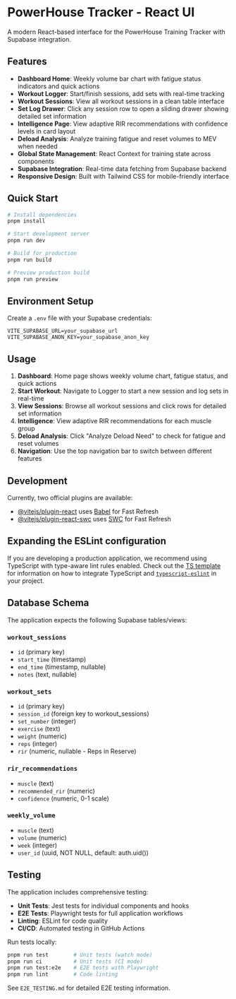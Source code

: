 # PowerHouse Tracker - React UI

A modern React-based interface for the PowerHouse Training Tracker with Supabase integration.

## Features

- **Dashboard Home**: Weekly volume bar chart with fatigue status indicators and quick actions
- **Workout Logger**: Start/finish sessions, add sets with real-time tracking
- **Workout Sessions**: View all workout sessions in a clean table interface
- **Set Log Drawer**: Click any session row to open a sliding drawer showing detailed set information
- **Intelligence Page**: View adaptive RIR recommendations with confidence levels in card layout
- **Deload Analysis**: Analyze training fatigue and reset volumes to MEV when needed
- **Global State Management**: React Context for training state across components
- **Supabase Integration**: Real-time data fetching from Supabase backend
- **Responsive Design**: Built with Tailwind CSS for mobile-friendly interface

## Quick Start

```bash
# Install dependencies
pnpm install

# Start development server
pnpm run dev

# Build for production
pnpm run build

# Preview production build
pnpm run preview
```

## Environment Setup

Create a `.env` file with your Supabase credentials:

```
VITE_SUPABASE_URL=your_supabase_url
VITE_SUPABASE_ANON_KEY=your_supabase_anon_key
```

## Usage

1. **Dashboard**: Home page shows weekly volume chart, fatigue status, and quick actions
2. **Start Workout**: Navigate to Logger to start a new session and log sets in real-time
3. **View Sessions**: Browse all workout sessions and click rows for detailed set information
4. **Intelligence**: View adaptive RIR recommendations for each muscle group
5. **Deload Analysis**: Click "Analyze Deload Need" to check for fatigue and reset volumes
6. **Navigation**: Use the top navigation bar to switch between different features

## Development

Currently, two official plugins are available:

- [@vitejs/plugin-react](https://github.com/vitejs/vite-plugin-react/blob/main/packages/plugin-react) uses [Babel](https://babeljs.io/) for Fast Refresh
- [@vitejs/plugin-react-swc](https://github.com/vitejs/vite-plugin-react/blob/main/packages/plugin-react-swc) uses [SWC](https://swc.rs/) for Fast Refresh

## Expanding the ESLint configuration

If you are developing a production application, we recommend using TypeScript with type-aware lint rules enabled. Check out the [TS template](https://github.com/vitejs/vite/tree/main/packages/create-vite/template-react-ts) for information on how to integrate TypeScript and [`typescript-eslint`](https://typescript-eslint.io) in your project.

## Database Schema

The application expects the following Supabase tables/views:

### `workout_sessions`
- `id` (primary key)
- `start_time` (timestamp)
- `end_time` (timestamp, nullable)
- `notes` (text, nullable)

### `workout_sets` 
- `id` (primary key)
- `session_id` (foreign key to workout_sessions)
- `set_number` (integer)
- `exercise` (text)
- `weight` (numeric)
- `reps` (integer)
- `rir` (numeric, nullable - Reps in Reserve)

### `rir_recommendations`
- `muscle` (text)
- `recommended_rir` (numeric)
- `confidence` (numeric, 0-1 scale)

### `weekly_volume` 
- `muscle` (text)
- `volume` (numeric)
- `week` (integer)
- `user_id` (uuid, NOT NULL, default: auth.uid())

## Testing

The application includes comprehensive testing:

- **Unit Tests**: Jest tests for individual components and hooks
- **E2E Tests**: Playwright tests for full application workflows  
- **Linting**: ESLint for code quality
- **CI/CD**: Automated testing in GitHub Actions

Run tests locally:
```bash
pnpm run test        # Unit tests (watch mode)
pnpm run ci          # Unit tests (CI mode)  
pnpm run test:e2e    # E2E tests with Playwright
pnpm run lint        # Code linting
```

See `E2E_TESTING.md` for detailed E2E testing information.
